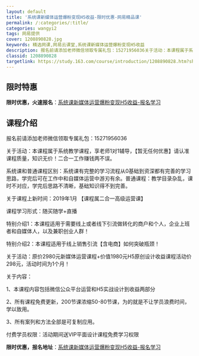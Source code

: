 ```yaml
---
layout: default
title: '系统课新媒体运营爆粉变现H5收益-限时优惠-网易精品课'
permalink: /:categories/:title/
categories: wangyi2
tags: 网易提供
cover: 1208890828.jpg
keywords: 精选网课,网易云课堂,系统课新媒体运营爆粉变现H5收益
description: 报名前请添加老师微信领取专属礼包：15271956036关于活动：本课程属于系统教学课程，享老师1对1辅导，【暂无任何优
classid: 1208890828
targetlink: https://study.163.com/course/introduction/1208890828.htm?share=1&shareId=1025206652&utm_campaign=share&utm_medium=iphoneShare&utm_source=&utm_u=1025206652
---
```


## 限时特惠

**限时优惠，火速报名**：[系统课新媒体运营爆粉变现H5收益-报名学习](https://study.163.com/course/introduction/1208890828.htm?share=1&shareId=1025206652&utm_campaign=share&utm_medium=iphoneShare&utm_source=&utm_u=1025206652)

## 课程介绍

报名前请添加老师微信领取专属礼包：15271956036 

关于活动：本课程属于系统教学课程，享老师1对1辅导，【暂无任何优惠】请认准课程质量，知识无价！二合一工作赚钱两不误。

系统课和普通课程区别：系统课有完整的学习流程从0基础到资深都有完善的学习思路，学完后可在工作中和自媒体运营中游刃有余。普通课程：教学目录杂乱，课时不对应，学完后思路不清晰，基础知识得不到完善。

关于课程上新时间：2019年1月  【课程属二合一高级运营课】

课程学习形式：随买随学+直播 

特别介绍1：本课程适用于需要线上或者线下引流做转化的商户和个人，企业上班者和自媒体人，以及兼职创业人群！

特别介绍2：本课程适用于线上销售引流【含电商】如何突破瓶颈！

关于活动：原价2980元新媒体运营课程+价值1980元H5原创设计收益课程活动价298元，活动时间为1个月！

关于内容：

1、本课程内容包括微信公众平台运营和H5实战设计到收益两部分

2、所有课程免费更新，200节课浓缩50-80节课，为的就是不让学员浪费时间，学以致用。

3、所有案列和方法全部是可复制应用。

付费学员权限：活动期间送VIP平面设计课程免费学习权限

**限时优惠，报名地址**：[系统课新媒体运营爆粉变现H5收益-报名学习](https://study.163.com/course/introduction/1208890828.htm?share=1&shareId=1025206652&utm_campaign=share&utm_medium=iphoneShare&utm_source=&utm_u=1025206652)

